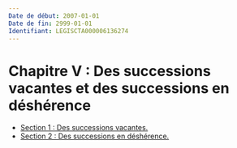 ```yaml
---
Date de début: 2007-01-01
Date de fin: 2999-01-01
Identifiant: LEGISCTA000006136274
---
```


<h1>Chapitre V : Des successions vacantes et des successions en déshérence</h1>

- [Section 1 : Des successions vacantes.](section_1/README.md)
- [Section 2 : Des successions en déshérence.](section_2/README.md)
